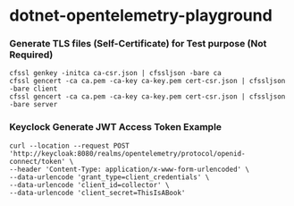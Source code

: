# dotnet-opentelemetry-playground

### Generate TLS files (Self-Certificate) for Test purpose (Not Required)
```
cfssl genkey -initca ca-csr.json | cfssljson -bare ca
cfssl gencert -ca ca.pem -ca-key ca-key.pem cert-csr.json | cfssljson -bare client
cfssl gencert -ca ca.pem -ca-key ca-key.pem cert-csr.json | cfssljson -bare server
```

### Keyclock Generate JWT Access Token Example
```
curl --location --request POST 'http://keycloak:8080/realms/opentelemetry/protocol/openid-connect/token' \
--header 'Content-Type: application/x-www-form-urlencoded' \
--data-urlencode 'grant_type=client_credentials' \
--data-urlencode 'client_id=collector' \
--data-urlencode 'client_secret=ThisIsABook'
```